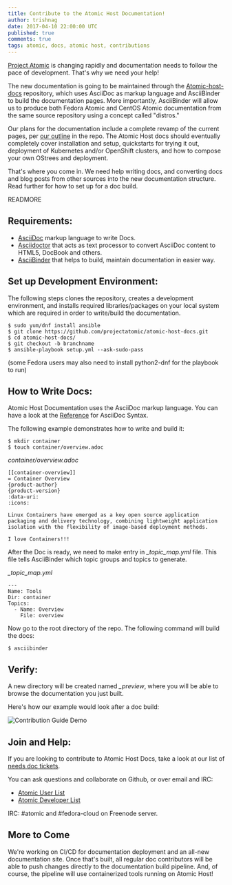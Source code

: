 ```yaml
---
title: Contribute to the Atomic Host Documentation!
author: trishnag
date: 2017-04-10 22:00:00 UTC
published: true
comments: true
tags: atomic, docs, atomic host, contributions
---
```


[Project Atomic](http://www.projectatomic.io/) is changing rapidly and documentation needs to follow the pace of development.  That's why we need your help!

The new documentation is going to be maintained through the [Atomic-host-docs](https://github.com/projectatomic/atomic-host-docs) repository, which uses
AsciiDoc as markup language and AsciiBinder to build the documentation pages. More importantly, AsciiBinder will allow us to produce both Fedora Atomic
and CentOS Atomic documentation from the same source repository using a concept called "distros."

Our plans for the documentation include a complete revamp of the current pages, per [our outline](https://github.com/projectatomic/atomic-host-docs/blob/master/outline.txt) in the repo.  The Atomic Host docs should eventually completely cover installation and setup, quickstarts for trying it out, deployment of Kubernetes and/or OpenShift clusters, and how to compose your own OStrees and deployment.

That's where you come in.  We need help writing docs, and converting docs and blog posts from other sources into the new documentation structure.  Read further for how to set up for a doc build.

READMORE

## Requirements:

* [AsciiDoc](http://asciidoctor.org/docs/what-is-asciidoc/#what-is-asciidoc) markup language to write Docs.
* [Asciidoctor](http://asciidoctor.org/) that acts as text processor to convert AsciiDoc content to HTML5, DocBook and others.
* [AsciiBinder](http://www.asciibinder.org/) that helps to build, maintain documentation in easier way.


## Set up Development Environment:

The following steps clones the repository, creates a development environment, and installs required libraries/packages
on your local system which are required in order to write/build the documentation.  

```
$ sudo yum/dnf install ansible
$ git clone https://github.com/projectatomic/atomic-host-docs.git
$ cd atomic-host-docs/
$ git checkout -b branchname
$ ansible-playbook setup.yml --ask-sudo-pass
```

(some Fedora users may also need to install python2-dnf for the playbook to run)

## How to Write Docs:

Atomic Host Documentation uses the AsciiDoc markup language. You can have a look at the
[Reference](http://asciidoctor.org/docs/asciidoc-syntax-quick-reference) for AsciiDoc Syntax.

The following example demonstrates how to write and build it:

```
$ mkdir container
$ touch container/overview.adoc
```

*container/overview.adoc*

```
[[container-overview]]
= Container Overview
{product-author}
{product-version}
:data-uri:
:icons:

Linux Containers have emerged as a key open source application packaging and delivery technology, combining lightweight application isolation with the flexibility of image-based deployment methods.

I love Containers!!!
```

After the Doc is ready, we need to make entry in *_topic_map.yml* file. This file tells AsciiBinder which topic groups and topics to generate.

*_topic_map.yml*

```
---
Name: Tools
Dir: container
Topics:
  - Name: Overview
    File: overview
```

Now go to the root directory of the repo. The following command will build the docs:

```
$ asciibinder
```

## Verify:

A new directory will be created named *_preview*, where you will be able to browse the documentation you just built.

Here's how our example would look after a doc build:

![Contribution Guide Demo](/images/doc-build-screenshot.png)


## Join and Help:

If you are looking to contribute to Atomic Host Docs, take a look at our list of [needs doc tickets]( https://github.com/projectatomic/atomic-host-docs/issues).

You can ask questions and collaborate on Github, or over email and IRC:

* [Atomic User List](http://lists.projectatomic.io/mailman/listinfo/atomic)
* [Atomic Developer List](http://lists.projectatomic.io/mailman/listinfo/atomic-devel)

IRC: #atomic and #fedora-cloud on Freenode server.

## More to Come

We're working on CI/CD for documentation deployment and an all-new documentation site.  Once that's built, all regular doc contributors will be able to push changes directly to the documentation build pipeline.  And, of course, the pipeline will use containerized tools running on Atomic Host!
